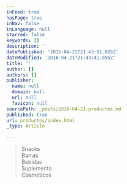 ```yaml
---
inFeed: true
hasPage: true
inNav: false
inLanguage: null
starred: false
keywords: []
description: ''
datePublished: '2016-04-21T21:43:51.026Z'
dateModified: '2016-04-21T21:43:41.055Z'
title: ''
author: []
authors: []
publisher:
  name: null
  domain: null
  url: null
  favicon: null
sourcePath: _posts/2016-04-21-productos.md
published: true
url: productos/index.html
_type: Article

---
```

> Snacks   
> Barras   
> Bebidas   
> Suplemento   
> Cosméticos  
>   
>   
>